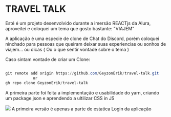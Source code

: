 # TRAVEL TALK #

Esté é um projeto desenvolvido durante a imersão REACTjs da Alura, aproveitei e coloquei um tema
que gosto bastante: "VIAJEM"

A aplicação é uma especie de clone de Chat do Discord, porém coloquei ninchado para pessoas que queiram deixar suas
experiencias ou sonhos de viajem... ou dicas ( Ou o que sentir vontade sobre o tema )

Caso sintam vontade de criar um Clone:

```PowerShell

git remote add origin https://github.com/GeyzonErik/travel-talk.git
            or
gh repo clone GeyzonErik/travel-talk

```

A primeira parte foi feita a implementação e usabilidade do yarn, criando um package.json e aprendendo a ultilizar
CSS in JS

<img src='https://i.ibb.co/Dzb529M/print-Projeto.png'/>
A primeira versão é apenas a parte de estatica Login da aplicação
